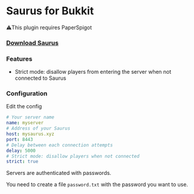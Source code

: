 # Saurus for Bukkit

⚠️This plugin requires PaperSpigot

### [Download Saurus](https://github.com/saurusmc/saurus-bukkit/raw/master/build/libs/saurus-1.0.jar)

### Features

- Strict mode: disallow players from entering the server when not connected to Saurus

### Configuration

Edit the config

```yaml
# Your server name
name: myserver
# Address of your Saurus
host: mysaurus.xyz
port: 8443
# Delay between each connection attempts
delay: 5000
# Strict mode: disallow players when not connected
strict: true
```

Servers are authenticated with passwords.

You need to create a file `password.txt` with the password you want to use.
